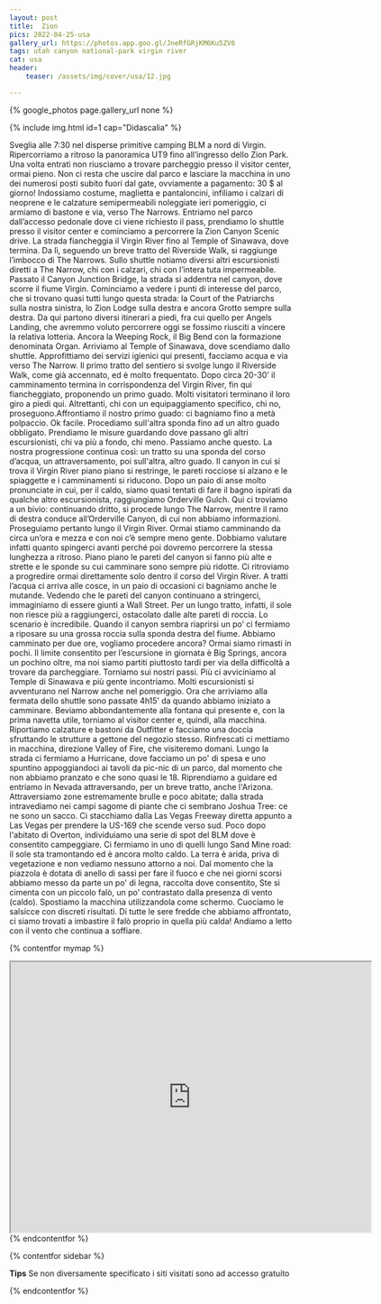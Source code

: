 ```yaml
---
layout: post
title:  Zion
pics: 2022-04-25-usa
gallery_url: https://photos.app.goo.gl/JneRfGRjKM6Ku5ZV6
tags: utah canyon national-park virgin river
cat: usa
header:
    teaser: /assets/img/cover/usa/12.jpg

---
```


{% google_photos page.gallery_url none %}

{% include img.html id=1 cap="Didascalia" %}

Sveglia alle 7:30 nel disperse primitive camping BLM a nord di Virgin. Ripercorriamo a ritroso la panoramica UT9 fino all’ingresso dello Zion Park. Una volta entrati non riusciamo a trovare parcheggio presso il visitor center, ormai pieno. Non ci resta che uscire dal parco e lasciare la macchina in uno dei numerosi posti subito fuori dal gate, ovviamente a pagamento: 30 $ al giorno! Indossiamo costume, maglietta e pantaloncini, infiliamo i calzari di neoprene e le calzature semipermeabili noleggiate ieri pomeriggio, ci armiamo di bastone e via, verso The Narrows. Entriamo nel parco dall’accesso pedonale dove ci viene richiesto il pass, prendiamo lo shuttle presso il visitor center e cominciamo a percorrere la Zion Canyon Scenic drive. La strada fiancheggia il Virgin River fino al Temple of Sinawava, dove termina. Da lì, seguendo un breve tratto del Riverside Walk, si raggiunge l’imbocco di The Narrows. Sullo shuttle notiamo diversi altri escursionisti diretti a The Narrow, chi con i calzari, chi con l’intera tuta impermeabile. Passato il Canyon Junction Bridge, la strada si addentra nel canyon, dove scorre il fiume Virgin. Cominciamo a vedere i punti di interesse del parco, che si trovano quasi tutti lungo questa strada: la Court of the Patriarchs sulla nostra sinistra, lo Zion Lodge sulla destra e ancora Grotto sempre sulla destra. Da qui partono diversi itinerari a piedi, fra cui quello per Angels Landing, che avremmo voluto percorrere oggi se fossimo riusciti a vincere la relativa lotteria. Ancora la Weeping Rock, il Big Bend con la formazione denominata Organ. Arriviamo al Temple of Sinawava, dove scendiamo dallo shuttle. Approfittiamo dei servizi igienici qui presenti, facciamo acqua e via verso The Narrow. Il primo tratto del sentiero si svolge lungo il Riverside Walk, come già accennato, ed è molto frequentato. Dopo circa 20-30’ il camminamento termina in corrispondenza del Virgin River, fin qui fiancheggiato, proponendo un primo guado. Molti visitatori terminano il loro giro a piedi qui. Altrettanti, chi con un equipaggiamento specifico, chi no, proseguono.Affrontiamo il nostro primo guado: ci bagniamo fino a metà polpaccio. Ok facile. Procediamo sull'altra sponda fino ad un altro guado obbligato. Prendiamo le misure guardando dove passano gli altri escursionisti, chi va più a fondo, chi meno. Passiamo anche questo. La nostra progressione continua così: un tratto su una sponda del corso d’acqua, un attraversamento, poi sull'altra, altro guado. Il canyon in cui si trova il Virgin River piano piano si restringe, le pareti rocciose si alzano e le spiaggette e i camminamenti si riducono. Dopo un paio di anse molto pronunciate in cui, per il caldo, siamo quasi tentati di fare il bagno ispirati da qualche altro escursionista, raggiungiamo Orderville Gulch. Qui ci troviamo a un bivio: continuando dritto, si procede lungo The Narrow, mentre il ramo di destra conduce all’Orderville Canyon, di cui non abbiamo informazioni. Proseguiamo pertanto lungo il Virgin River. Ormai stiamo camminando da circa un’ora e mezza e con noi c’è sempre meno gente. Dobbiamo valutare infatti quanto spingerci avanti perché poi dovremo percorrere la stessa lunghezza a ritroso. Piano piano le pareti del canyon si fanno più alte e strette e le sponde su cui camminare sono sempre più ridotte. Ci ritroviamo a progredire ormai direttamente solo dentro il corso del Virgin River. A tratti l’acqua ci arriva alle cosce, in un paio di occasioni ci bagniamo anche le mutande. Vedendo che le pareti del canyon continuano a stringerci, immaginiamo di essere giunti a Wall Street. Per un lungo tratto, infatti, il sole non riesce più a raggiungerci, ostacolato dalle alte pareti di roccia. Lo scenario è incredibile. Quando il canyon sembra riaprirsi un po’ ci fermiamo a riposare su una grossa roccia sulla sponda destra del fiume. Abbiamo camminato per due ore, vogliamo procedere ancora? Ormai siamo rimasti in pochi. Il limite consentito per l’escursione in giornata è Big Springs, ancora un pochino oltre, ma noi siamo partiti piuttosto tardi per via della difficoltà a trovare da parcheggiare. Torniamo sui nostri passi. Più ci avviciniamo al Temple di Sinawava e più gente incontriamo. Molti escursionisti si avventurano nel Narrow anche nel pomeriggio. Ora che arriviamo alla fermata dello shuttle sono passate 4h15’ da quando abbiamo iniziato a camminare. Beviamo abbondantemente alla fontana qui presente e, con la prima navetta utile, torniamo al visitor center e, quindi, alla macchina. Riportiamo calzature e bastoni da Outfitter e facciamo una doccia sfruttando le strutture a gettone del negozio stesso. Rinfrescati ci mettiamo in macchina, direzione Valley of Fire, che visiteremo domani. Lungo la strada ci fermiamo a Hurricane, dove facciamo un po' di spesa e uno spuntino appoggiandoci ai tavoli da pic-nic di un parco, dal momento che non abbiamo pranzato e che sono quasi le 18. Riprendiamo a guidare ed entriamo in Nevada attraversando, per un breve tratto, anche l'Arizona. Attraversiamo zone estremamente brulle e poco abitate; dalla strada intravediamo nei campi sagome di piante che ci sembrano Joshua Tree: ce ne sono un sacco. Ci stacchiamo dalla Las Vegas Freeway diretta appunto a Las Vegas per prendere la US-169 che scende verso sud. Poco dopo l'abitato di Overton, individuiamo una serie di spot del BLM dove è consentito campeggiare. Ci fermiamo in uno di quelli lungo Sand Mine road: il sole sta tramontando ed è ancora molto caldo. La terra è arida, priva di vegetazione e non vediamo nessuno attorno a noi. Dal momento che la piazzola è dotata di anello di sassi per fare il fuoco e che nei giorni scorsi abbiamo messo da parte un po' di legna, raccolta dove consentito, Ste si cimenta con un piccolo falò, un po’ contrastato dalla presenza di vento (caldo). Spostiamo la macchina utilizzandola come schermo. Cuociamo le salsicce con discreti risultati. Di tutte le sere fredde che abbiamo affrontato, ci siamo trovati a imbastire il falò proprio in quella più calda! Andiamo a letto con il vento che continua a soffiare.

{% contentfor mymap %}
<iframe src="https://www.google.com/maps/d/embed?mid=1XMHuwaqQKrqS87vHN3LOx0_FNJTSGWw&ehbc=2E312F" width="640" height="480"></iframe>
{% endcontentfor %}

{% contentfor sidebar %}

**Tips**
Se non diversamente specificato i siti visitati sono ad accesso gratuito

{% endcontentfor %}